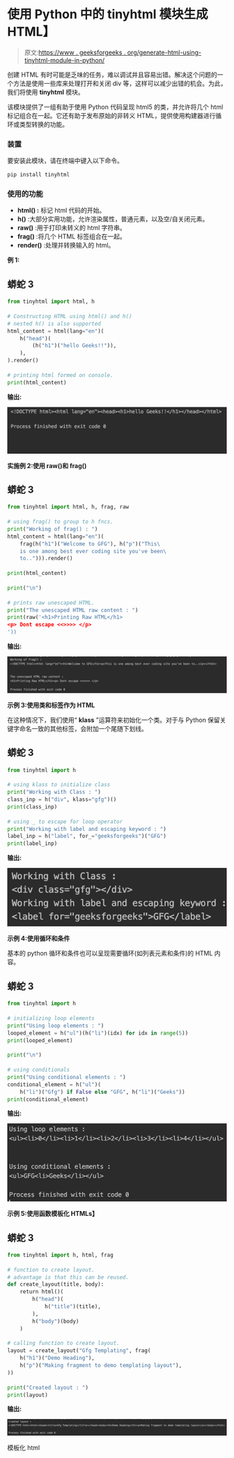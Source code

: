 # 使用 Python 中的 tinyhtml 模块生成 HTML】

> 原文:[https://www . geeksforgeeks . org/generate-html-using-tinyhtml-module-in-python/](https://www.geeksforgeeks.org/generate-html-using-tinyhtml-module-in-python/)

创建 HTML 有时可能是乏味的任务，难以调试并且容易出错。解决这个问题的一个方法是使用一些库来处理打开和关闭 div 等，这样可以减少出错的机会。为此，我们将使用 **tinyhtml** 模块。

该模块提供了一组有助于使用 Python 代码呈现 html5 的类，并允许将几个 html 标记组合在一起。它还有助于发布原始的非转义 HTML，提供使用构建器进行循环或类型转换的功能。

### 装置

要安装此模块，请在终端中键入以下命令。

```py
pip install tinyhtml
```

### **使用的功能**

*   **html() :** 标记 html 代码的开始。
*   **h()** :大部分实用功能，允许渲染属性，普通元素，以及空/自关闭元素。
*   **raw()** :用于打印未转义的 html 字符串。
*   **frag()** :将几个 HTML 标签组合在一起。
*   **render()** :处理并转换输入的 html。

**例 1:**

## 蟒蛇 3

```py
from tinyhtml import html, h

# Constructing HTML using html() and h()
# nested h() is also supported
html_content = html(lang="en")(
    h("head")(
        (h("h1")("hello Geeks!!")),
    ),
).render()

# printing html formed on console.
print(html_content)
```

**输出:**

![](img/a9401cc2738cbd36f9b04b8dab28f4d9.png)

**实施例 2:使用 raw()和 frag()**

## 蟒蛇 3

```py
from tinyhtml import html, h, frag, raw

# using frag() to group to h fncs.
print("Working of frag() : ")
html_content = html(lang="en")(
    frag(h("h1")("Welcome to GFG"), h("p")("This\
    is one among best ever coding site you've been\
    to.."))).render()

print(html_content)

print("\n")

# prints raw unescaped HTML.
print("The unescaped HTML raw content : ")
print(raw('<h1>Printing Raw HTML</h1>
<p> Dont escape <<>>>> </p>
'))
```

**输出:**

![](img/85e14ef51ce9095f761b688fa8f8afd5.png)

**示例 3:使用类和标签作为 HTML**

在这种情况下，我们使用“ **klass** ”运算符来初始化一个类。对于与 Python 保留关键字命名一致的其他标签，会附加一个尾随下划线。

## 蟒蛇 3

```py
from tinyhtml import h

# using klass to initialize class
print("Working with Class : ")
class_inp = h("div", klass="gfg")()
print(class_inp)

# using _ to escape for loop operator
print("Working with label and escaping keyword : ")
label_inp = h("label", for_="geeksforgeeks")("GFG")
print(label_inp)
```

**输出:**

![](img/a417b04d3d9f2a1a9e01f8fe4a7687f4.png)

**示例 4:使用循环和条件**

基本的 python 循环和条件也可以呈现需要循环(如列表元素和条件)的 HTML 内容。

## 蟒蛇 3

```py
from tinyhtml import h

# initializing loop elements
print("Using loop elements : ")
looped_element = h("ul")(h("li")(idx) for idx in range(5))
print(looped_element)

print("\n")

# using conditionals
print("Using conditional elements : ")
conditional_element = h("ul")(
    h("li")("Gfg") if False else "GFG", h("li")("Geeks"))
print(conditional_element)
```

**输出:**

![](img/5eedadfca561a71c435ca52a0cc37152.png)

**示例 5:使用函数模板化 HTMLs】**

## 蟒蛇 3

```py
from tinyhtml import h, html, frag

# function to create layout.
# advantage is that this can be reused.
def create_layout(title, body):
    return html()(
        h("head")(
            h("title")(title),
        ),
        h("body")(body)
    )

# calling function to create layout.
layout = create_layout("Gfg Templating", frag(
    h("h1")("Demo Heading"),
    h("p")("Making fragment to demo templating layout"),
))

print("Created layout : ")
print(layout)
```

**输出:**

![](img/3cc03422423d3ec89afaa92d969e0a5b.png)

模板化 html